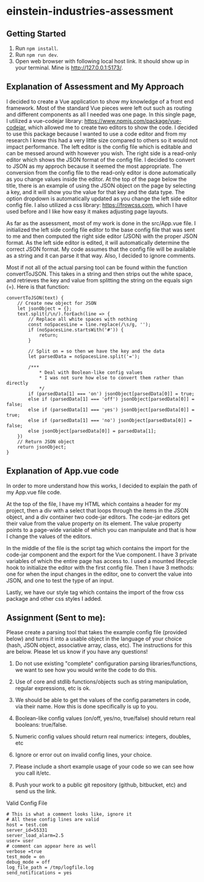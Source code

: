 # einstein-industries-assessment

## Getting Started

1. Run `npm install`.
2. Run `npm run dev`.
3. Open web browser with following local host link. It should show up in your terminal. Mine is http://127.0.0.1:5173/.

## Explanation of Assessment and My Approach

I decided to create a Vue application to show my knowledge of a front end framework. Most of the standard Vue pieces were left out such as routing and different components as all I needed was one page. In this single page, I utilized a vue-codejar library: https://www.npmjs.com/package/vue-codejar, which allowed me to create two editors to show the code. I decided to use this package because I wanted to use a code editor and from my research I knew this had a very little size compared to others so it would not impact performance. The left editor is the config file which is editable and can be messed around with however you wish. The right side is a read-only editor which shows the JSON format of the config file. I decided to convert to JSON as my approch because it seemed the most appropriate. The conversion from the config file to the read-only editor is done automatically as you change values inside the editor. At the top of the page below the title, there is an example of using the JSON object on the page by selecting a key, and it will show you the value for that key and the data type. The option dropdown is automatically updated as you change the left side editor config file. I also utilized a css library: https://frowcss.com, which I have used before and I like how easy it makes adjusting page layouts.

As far as the assessment, most of my work is done in the src/App.vue file. I initialized the left side config file editor to the base config file that was sent to me and then computed the right side editor (JSON) with the proper JSON format. As the left side editor is edited, it will automatically determine the correct JSON format. My code assumes that the config file will be available as a string and it can parse it that way. Also, I decided to ignore comments.

Most if not all of the actual parsing tool can be found within the function convertToJSON. This takes in a string and then strips out the white space, and retrieves the key and value from splitting the string on the equals sign (=). Here is that function:

    convertToJSON(text) {
        // Create new object for JSON
        let jsonObject = {};
        text.split(/\n/).forEach(line => {
            // Replace all white spaces with nothing
            const noSpacesLine = line.replace(/\s/g, '');
            if (noSpacesLine.startsWith('#')) {
                return;
            }

            // Split on = so then we have the key and the data
            let parsedData = noSpacesLine.split('=');

            /***
                * Deal with Boolean-like config values
                * I was not sure how else to convert them rather than directly
                */
            if (parsedData[1] === 'on') jsonObject[parsedData[0]] = true;
            else if (parsedData[1] === 'off') jsonObject[parsedData[0]] = false;
            else if (parsedData[1] === 'yes') jsonObject[parsedData[0]] = true;
            else if (parsedData[1] === 'no') jsonObject[parsedData[0]] = false;
            else jsonObject[parsedData[0]] = parsedData[1];
        })
        // Return JSON object
        return jsonObject;
    }

## Explanation of App.vue code

In order to more understand how this works, I decided to explain the path of my App.vue file code.

At the top of the file, I have my HTML which contains a header for my project, then a div with a select that loops through the items in the JSON object, and a div container two code-jar editors. The code-jar editors get their value from the value property on its element. The value property points to a page-wide variable of which you can manipulate and that is how I change the values of the editors.

In the middle of the file is the script tag which contains the import for the code-jar component and the export for the Vue component. I have 3 private variables of which the entire page has access to. I used a mounted lifecycle hook to initialize the editor with the first config file. Then I have 3 methods: one for when the input changes in the editor, one to convert the value into JSON, and one to test the type of an input.

Lastly, we have our style tag which contains the import of the frow css package and other css styles I added.

## Assignment (Sent to me):

Please create a parsing tool that takes the example config file (provided below) and turns it into a usable object
in the language of your choice (hash, JSON object, associative array, class, etc).
The instructions for this are below. Please let us know if you have any questions! 

1. Do not use existing "complete" configuration parsing libraries/functions, we want to see how you would write the code to do this. 

2. Use of core and stdlib functions/objects such as string manipulation, regular expressions, etc is ok. 

3. We should be able to get the values of the config parameters in code, via their name.
How this is done specifically is up to you. 

4. Boolean-like config values (on/off, yes/no, true/false) should return real booleans: true/false. 

5. Numeric config values should return real numerics: integers, doubles, etc 

6. Ignore or error out on invalid config lines, your choice. 

7. Please include a short example usage of your code so we can see how you call it/etc. 

8. Push your work to a public git repository (github, bitbucket, etc) and send us the link. 

Valid Config File

    # This is what a comment looks like, ignore it
    # All these config lines are valid
    host = test.com
    server_id=55331
    server_load_alarm=2.5
    user= user
    # comment can appear here as well
    verbose =true
    test_mode = on
    debug_mode = off
    log_file_path = /tmp/logfile.log
    send_notifications = yes